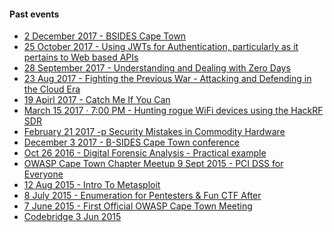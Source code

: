 #### Past events

  - [2 December 2017 - BSIDES Cape
    Town](http://www.bsidescapetown.co.za/)
  - [25 October 2017 - Using JWTs for Authentication, particularly as it
    pertains to Web based
    APIs](https://www.meetup.com/OWASP-Cape-Town-Chapter-Meetup/events/244244084/)
  - [28 September 2017 - Understanding and Dealing with Zero
    Days](https://www.meetup.com/OWASP-Cape-Town-Chapter-Meetup/events/243574182/)
  - [23 Aug 2017 - Fighting the Previous War - Attacking and Defending
    in the Cloud
    Era](https://www.meetup.com/OWASP-Cape-Town-Chapter-Meetup/events/242384147/)
  - [19 Apirl 2017 - Catch Me If You
    Can](https://www.meetup.com/OWASP-Cape-Town-Chapter-Meetup/events/238950109/)
  - [March 15 2017 · 7:00 PM - Hunting rogue WiFi devices using the
    HackRF
    SDR](https://www.meetup.com/OWASP-Cape-Town-Chapter-Meetup/events/238025690/)
  - [February 21 2017 -p Security Mistakes in Commodity
    Hardware](https://www.meetup.com/OWASP-Cape-Town-Chapter-Meetup/events/237603433/)
  - [December 3 2017 - B-SIDES Cape Town
    conference](https://www.meetup.com/OWASP-Cape-Town-Chapter-Meetup/events/235778173/)
  - [Oct 26 2016 - Digital Forensic Analysis - Practical
    example](https://www.meetup.com/OWASP-Cape-Town-Chapter-Meetup/events/234757685/)
  - [OWASP Cape Town Chapter Meetup 9 Sept 2015 - PCI DSS for
    Everyone](http://www.meetup.com/OWASP-Cape-Town-Chapter-Meetup/events/224785079/)
  - [12 Aug 2015 - Intro To
    Metasploit](http://www.meetup.com/OWASP-Cape-Town-Chapter-Meetup/events/223959271/)
  - [8 July 2015 - Enumeration for Pentesters & Fun CTF
    After](http://www.meetup.com/OWASP-Cape-Town-Chapter-Meetup/events/223412637/)
  - [7 June 2015 - First Official OWASP Cape Town
    Meeting](https://www.owasp.org/index.php/First_Official_OWASP_Cape_Town_Meeting)
  - [Codebridge 3
    Jun 2015](https://www.owasp.org/index.php/3_Jun_2015_Codebridge)
